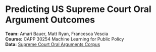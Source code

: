 # Predicting US Supreme Court Oral Argument Outcomes
**Team:** Amari Bauer, Matt Ryan, Francesca Vescia\
**Course:** CAPP 30254 Machine Learning for Public Policy\
**Data:** [Supreme Court Oral Arguments Corpus](https://convokit.cornell.edu/documentation/supreme.html)
